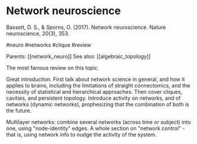 # Network neuroscience

Bassett, D. S., & Sporns, O. (2017). Network neuroscience. Nature neuroscience, 20(3), 353.

#neuro #networks #clique #review

Parents: [[network_neuro]]
See also: [[algebraic_topology]]

The most famous review on this topic.

Great introduction. First talk about network science in general, and how it applies to brains, including the limitations of straight connectomics, and the necessity of statistical and hierarchical approaches. Then cover cliques, cavities, and persistent topology. Introduce activity on networks, and of networks (dynamic networks), prophesizing that the combination of both is the future. 

Multilayer networks: combine several networks (across time or subject) into one, using "node-identity" edges. A whole section on "network control" - that is, using network info to nudge the activity of the system.